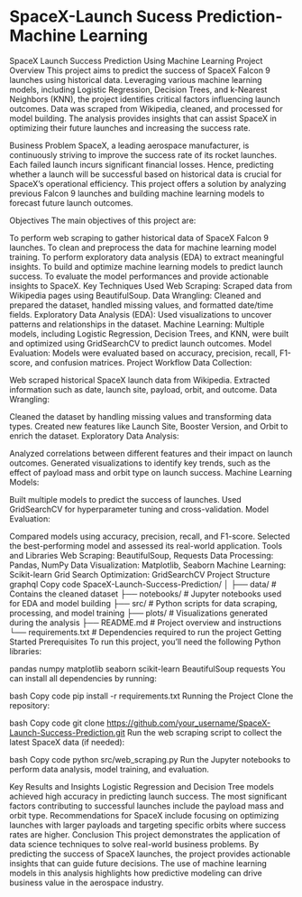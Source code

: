 # SpaceX-Launch Sucess Prediction-Machine Learning
 
SpaceX Launch Success Prediction Using Machine Learning
Project Overview
This project aims to predict the success of SpaceX Falcon 9 launches using historical data. Leveraging various machine learning models, including Logistic Regression, Decision Trees, and k-Nearest Neighbors (KNN), the project identifies critical factors influencing launch outcomes. Data was scraped from Wikipedia, cleaned, and processed for model building. The analysis provides insights that can assist SpaceX in optimizing their future launches and increasing the success rate.

Business Problem
SpaceX, a leading aerospace manufacturer, is continuously striving to improve the success rate of its rocket launches. Each failed launch incurs significant financial losses. Hence, predicting whether a launch will be successful based on historical data is crucial for SpaceX’s operational efficiency. This project offers a solution by analyzing previous Falcon 9 launches and building machine learning models to forecast future launch outcomes.

Objectives
The main objectives of this project are:

To perform web scraping to gather historical data of SpaceX Falcon 9 launches.
To clean and preprocess the data for machine learning model training.
To perform exploratory data analysis (EDA) to extract meaningful insights.
To build and optimize machine learning models to predict launch success.
To evaluate the model performances and provide actionable insights to SpaceX.
Key Techniques Used
Web Scraping: Scraped data from Wikipedia pages using BeautifulSoup.
Data Wrangling: Cleaned and prepared the dataset, handled missing values, and formatted date/time fields.
Exploratory Data Analysis (EDA): Used visualizations to uncover patterns and relationships in the dataset.
Machine Learning: Multiple models, including Logistic Regression, Decision Trees, and KNN, were built and optimized using GridSearchCV to predict launch outcomes.
Model Evaluation: Models were evaluated based on accuracy, precision, recall, F1-score, and confusion matrices.
Project Workflow
Data Collection:

Web scraped historical SpaceX launch data from Wikipedia.
Extracted information such as date, launch site, payload, orbit, and outcome.
Data Wrangling:

Cleaned the dataset by handling missing values and transforming data types.
Created new features like Launch Site, Booster Version, and Orbit to enrich the dataset.
Exploratory Data Analysis:

Analyzed correlations between different features and their impact on launch outcomes.
Generated visualizations to identify key trends, such as the effect of payload mass and orbit type on launch success.
Machine Learning Models:

Built multiple models to predict the success of launches.
Used GridSearchCV for hyperparameter tuning and cross-validation.
Model Evaluation:

Compared models using accuracy, precision, recall, and F1-score.
Selected the best-performing model and assessed its real-world application.
Tools and Libraries
Web Scraping: BeautifulSoup, Requests
Data Processing: Pandas, NumPy
Data Visualization: Matplotlib, Seaborn
Machine Learning: Scikit-learn
Grid Search Optimization: GridSearchCV
Project Structure
graphql
Copy code
SpaceX-Launch-Success-Prediction/
│
├── data/                   # Contains the cleaned dataset
├── notebooks/              # Jupyter notebooks used for EDA and model building
├── src/                    # Python scripts for data scraping, processing, and model training
├── plots/                  # Visualizations generated during the analysis
├── README.md               # Project overview and instructions
└── requirements.txt        # Dependencies required to run the project
Getting Started
Prerequisites
To run this project, you’ll need the following Python libraries:

pandas
numpy
matplotlib
seaborn
scikit-learn
BeautifulSoup
requests
You can install all dependencies by running:

bash
Copy code
pip install -r requirements.txt
Running the Project
Clone the repository:

bash
Copy code
git clone https://github.com/your_username/SpaceX-Launch-Success-Prediction.git
Run the web scraping script to collect the latest SpaceX data (if needed):

bash
Copy code
python src/web_scraping.py
Run the Jupyter notebooks to perform data analysis, model training, and evaluation.

Key Results and Insights
Logistic Regression and Decision Tree models achieved high accuracy in predicting launch success.
The most significant factors contributing to successful launches include the payload mass and orbit type.
Recommendations for SpaceX include focusing on optimizing launches with larger payloads and targeting specific orbits where success rates are higher.
Conclusion
This project demonstrates the application of data science techniques to solve real-world business problems. By predicting the success of SpaceX launches, the project provides actionable insights that can guide future decisions. The use of machine learning models in this analysis highlights how predictive modeling can drive business value in the aerospace industry.
